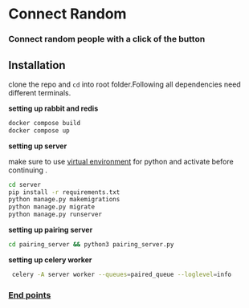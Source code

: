 # Connect Random

### Connect random people with a click of the button

## Installation

clone the repo and `cd` into root folder.Following all dependencies need different terminals.

**setting up rabbit and redis**

```sh
docker compose build
docker compose up
```

**setting up server**

make sure to use [virtual environment](https://www.geeksforgeeks.org/python-virtual-environment/) for python and activate before continuing .

```sh
cd server
pip install -r requirements.txt
python manage.py makemigrations
python manage.py migrate
python manage.py runserver
```

**setting up pairing server**

```sh
cd pairing_server && python3 pairing_server.py
```

**setting up celery worker**

```sh
 celery -A server worker --queues=paired_queue --loglevel=info
```

### [End points](https://zerobin.org/?fe70058332018577#57kFsSgmuRJBv51iN8ohCpkLB6LcXT3aGR9YiRy8qkkd)
